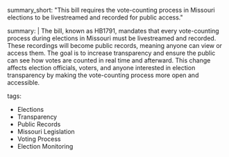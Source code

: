 summary_short: "This bill requires the vote-counting process in Missouri elections to be livestreamed and recorded for public access."

summary: |
  The bill, known as HB1791, mandates that every vote-counting process during elections in Missouri must be livestreamed and recorded. These recordings will become public records, meaning anyone can view or access them. The goal is to increase transparency and ensure the public can see how votes are counted in real time and afterward. This change affects election officials, voters, and anyone interested in election transparency by making the vote-counting process more open and accessible.

tags:
  - Elections
  - Transparency
  - Public Records
  - Missouri Legislation
  - Voting Process
  - Election Monitoring
